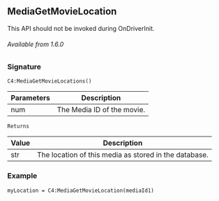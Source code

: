 ## MediaGetMovieLocation

This API should not be invoked during OnDriverInit.

###### Available from 1.6.0


### Signature

`C4:MediaGetMovieLocations()`


| Parameters | Description |
| --- | --- |
| num | The Media ID of the movie. |


`Returns`

| Value | Description |
| --- | --- |
| str | The location of this media as stored in the database. |


### Example

`myLocation = C4:MediaGetMovieLocation(mediaId1)`